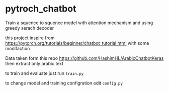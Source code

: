 # pytroch_chatbot
Train a squence to squence model with attention mechanism and using greedy serach decoder 

this project inspire from https://pytorch.org/tutorials/beginner/chatbot_tutorial.html with some modifaction

Data taken form this repo https://github.com/HashimHL/ArabicChatbotKeras then extract only arabic text

to train and evaluate just run `train.py`

to change model and training configration edit `config.py` 
